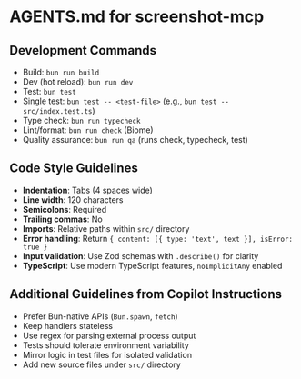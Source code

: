 # AGENTS.md for screenshot-mcp

## Development Commands
- Build: `bun run build`
- Dev (hot reload): `bun run dev`
- Test: `bun test`
- Single test: `bun test -- <test-file>` (e.g., `bun test -- src/index.test.ts`)
- Type check: `bun run typecheck`
- Lint/format: `bun run check` (Biome)
- Quality assurance: `bun run qa` (runs check, typecheck, test)

## Code Style Guidelines
- **Indentation**: Tabs (4 spaces wide)
- **Line width**: 120 characters
- **Semicolons**: Required
- **Trailing commas**: No
- **Imports**: Relative paths within `src/` directory
- **Error handling**: Return `{ content: [{ type: 'text', text }], isError: true }`
- **Input validation**: Use Zod schemas with `.describe()` for clarity
- **TypeScript**: Use modern TypeScript features, `noImplicitAny` enabled

## Additional Guidelines from Copilot Instructions
- Prefer Bun-native APIs (`Bun.spawn`, `fetch`)
- Keep handlers stateless
- Use regex for parsing external process output
- Tests should tolerate environment variability
- Mirror logic in test files for isolated validation
- Add new source files under `src/` directory